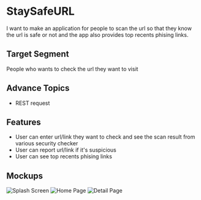 # StaySafeURL

I want to make an application for people to scan the url so that they know the url is safe or not and the app also provides top recents phising links.

## Target Segment

People who wants to check the url they want to visit 

## Advance Topics

- REST request

## Features

- User can enter url/link they want to check and see the scan result from various security checker
- User can report url/link if it's suspicious
- User can see top recents phising links

## Mockups

![Splash Screen](https://github.com/mekas/mb1313600022/blob/master/1313618013/splashscreen.png)
![Home Page](https://github.com/mekas/mb1313600022/blob/master/1313618013/homepage.png)
![Detail Page](https://github.com/mekas/mb1313600022/blob/master/1313618013/detailpage.png)
